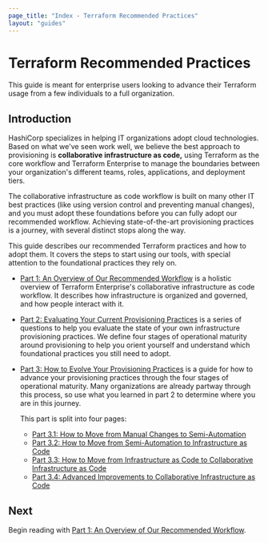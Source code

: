 ```yaml
---
page_title: "Index - Terraform Recommended Practices"
layout: "guides"
---
```


# Terraform Recommended Practices

This guide is meant for enterprise users looking to advance their Terraform
usage from a few individuals to a full organization.

## Introduction

HashiCorp specializes in helping IT organizations adopt cloud technologies. Based on what we've seen work well, we believe the best approach to provisioning is **collaborative infrastructure as code,** using Terraform as the core workflow and Terraform Enterprise to manage the boundaries between your organization's different teams, roles, applications, and deployment tiers.

The collaborative infrastructure as code workflow is built on many other IT best practices (like using version control and preventing manual changes), and you must adopt these foundations before you can fully adopt our recommended workflow. Achieving state-of-the-art provisioning practices is a journey, with several distinct stops along the way.

This guide describes our recommended Terraform practices and how to adopt them. It covers the steps to start using our tools, with special attention to the foundational practices they rely on.

- [Part 1: An Overview of Our Recommended Workflow](./part1.html) is a holistic overview of Terraform Enterprise's collaborative infrastructure as code workflow. It describes how infrastructure is organized and governed, and how people interact with it.
- [Part 2: Evaluating Your Current Provisioning Practices](./part2.html) is a series of questions to help you evaluate the state of your own infrastructure provisioning practices. We define four stages of operational maturity around provisioning to help you orient yourself and understand which foundational practices you still need to adopt.
- [Part 3: How to Evolve Your Provisioning Practices](./part3.html) is a guide for how to advance your provisioning practices through the four stages of operational maturity. Many organizations are already partway through this process, so use what you learned in part 2 to determine where you are in this journey.

    This part is split into four pages:

    - [Part 3.1: How to Move from Manual Changes to Semi-Automation](./part3.1.html)
    - [Part 3.2: How to Move from Semi-Automation to Infrastructure as Code](./part3.2.html)
    - [Part 3.3: How to Move from Infrastructure as Code to Collaborative Infrastructure as Code](./part3.3.html)
    - [Part 3.4: Advanced Improvements to Collaborative Infrastructure as Code](./part3.4.html)

## Next

Begin reading with [Part 1: An Overview of Our Recommended Workflow](./part1.html).
